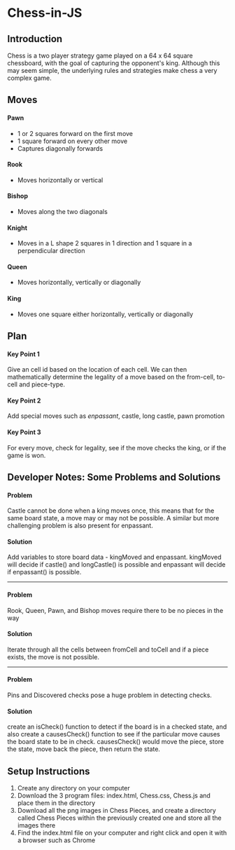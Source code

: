 <h1>Chess-in-JS</h1>

<h2>Introduction</h2>

Chess is a two player strategy game played on a 64 x 64 square chessboard, with the goal of capturing the opponent's king. Although this may seem simple, the underlying rules and strategies make chess a very complex game.

<h2>Moves</h2>

<h4>Pawn</h4>
<ul>
  <li> 1 or 2 squares forward on the first move </li>
  <li> 1 square forward on every other move </li>
  <li> Captures diagonally forwards </li>
</ul>
<h4>Rook</h4>
<ul>
  <li> Moves horizontally or vertical </li>
</ul>
<h4>Bishop</h4>
<ul>
  <li> Moves along the two diagonals </li>
</ul>
<h4>Knight</h4>
<ul>
  <li> Moves in a L shape 2 squares in 1 direction and 1 square in a perpendicular direction </li>
</ul>
<h4>Queen</h4>
<ul>
  <li> Moves horizontally, vertically or diagonally </li>
</ul>
<h4>King</h4>
<ul>
  <li> Moves one square either horizontally, vertically or diagonally </li>
</ul>
  
<h2>Plan</h2>

<h4>Key Point 1</h4>
Give an cell id based on the location of each cell. We can then mathematically determine the legality of a move based on the from-cell, to-cell and piece-type.
<h4>Key Point 2</h4>
Add special moves such as <i>enpassant</i>, castle, long castle, pawn promotion
<h4>Key Point 3</h4>
For every move, check for legality, see if the move checks the king, or if the game is won.

<h2>Developer Notes: Some Problems and Solutions</h2>

<h4>Problem</h4>
Castle cannot be done when a king moves once, this means that for the same board state, a move may or may not be possible. A similar but more challenging problem is also present for enpassant.
<h4>Solution</h4>
Add variables to store board data - kingMoved and enpassant. kingMoved will decide if castle() and longCastle() is possible and enpassant will decide if enpassant() is possible.
<hr>
<h4>Problem</h4>
Rook, Queen, Pawn, and Bishop moves require there to be no pieces in the way
<h4>Solution</h4>
Iterate through all the cells between fromCell and toCell and if a piece exists, the move is not possible.
<hr>
<h4>Problem</h4>
Pins and Discovered checks pose a huge problem in detecting checks.
<h4>Solution</h4>
create an isCheck() function to detect if the board is in a checked state, and also create a causesCheck() function to see if the particular move causes the board state to be in check. causesCheck() would move the piece, store the state, move back the piece, then return the state.

<h2>Setup Instructions</h2>
<ol>
  <li>Create any directory on your computer</li>
  <li>Download the 3 program files: index.html, Chess.css, Chess.js and place them in the directory</li>
  <li>Download all the png images in Chess Pieces, and create a directory called Chess Pieces within the previously created one and store all the images there</li>
  <li>Find the index.html file on your computer and right click and open it with a browser such as Chrome</li>
</ol>
